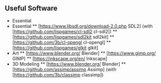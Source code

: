 ## Useful Software
* Essential
* Essential
** [https://www.libsdl.org/download-2.0.php SDL2] (with [https://github.com/lispgames/cl-sdl2 cl-sdl2])
** [https://github.com/lispgames/sdl2kit sdl2kit]
** [https://github.com/3b/cl-opengl cl-opengl]
** [https://github.com/lispgames/glkit glkit]
* Art
** [https://www.blender.org/ Blender]
** [https://www.gimp.org/ GIMP]
** [https://inkscape.org/en/ Inkscape]
* 3D Modeling
** [https://www.blender.org/ Blender]
** [https://github.com/assimp/assimp Assimp] (with [https://github.com/3b/classimp classimp])